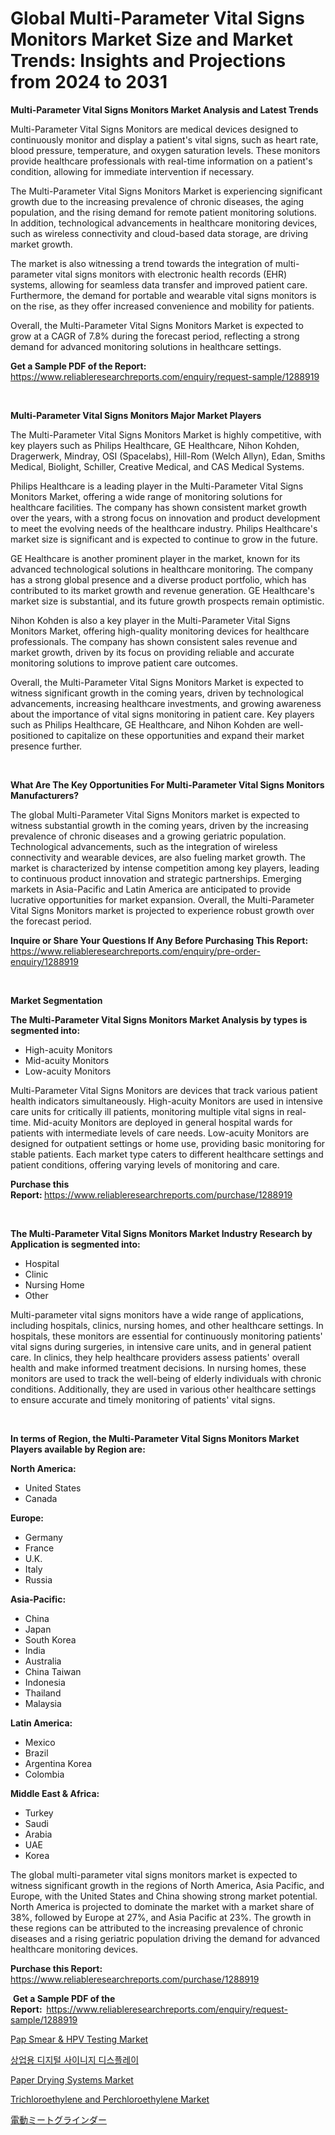 <p><h1>Global Multi-Parameter Vital Signs Monitors Market Size and Market Trends: Insights and Projections from 2024 to 2031</h1></p><p><strong>Multi-Parameter Vital Signs Monitors Market Analysis and Latest Trends</strong></p>
<p><p>Multi-Parameter Vital Signs Monitors are medical devices designed to continuously monitor and display a patient's vital signs, such as heart rate, blood pressure, temperature, and oxygen saturation levels. These monitors provide healthcare professionals with real-time information on a patient's condition, allowing for immediate intervention if necessary.</p><p>The Multi-Parameter Vital Signs Monitors Market is experiencing significant growth due to the increasing prevalence of chronic diseases, the aging population, and the rising demand for remote patient monitoring solutions. In addition, technological advancements in healthcare monitoring devices, such as wireless connectivity and cloud-based data storage, are driving market growth.</p><p>The market is also witnessing a trend towards the integration of multi-parameter vital signs monitors with electronic health records (EHR) systems, allowing for seamless data transfer and improved patient care. Furthermore, the demand for portable and wearable vital signs monitors is on the rise, as they offer increased convenience and mobility for patients.</p><p>Overall, the Multi-Parameter Vital Signs Monitors Market is expected to grow at a CAGR of 7.8% during the forecast period, reflecting a strong demand for advanced monitoring solutions in healthcare settings.</p></p>
<p><strong>Get a Sample PDF of the Report:&nbsp;</strong> <a href="https://www.reliableresearchreports.com/enquiry/request-sample/1288919">https://www.reliableresearchreports.com/enquiry/request-sample/1288919</a></p>
<p>&nbsp;</p>
<p><strong>Multi-Parameter Vital Signs Monitors Major Market Players</strong></p>
<p><p>The Multi-Parameter Vital Signs Monitors Market is highly competitive, with key players such as Philips Healthcare, GE Healthcare, Nihon Kohden, Dragerwerk, Mindray, OSI (Spacelabs), Hill-Rom (Welch Allyn), Edan, Smiths Medical, Biolight, Schiller, Creative Medical, and CAS Medical Systems.</p><p>Philips Healthcare is a leading player in the Multi-Parameter Vital Signs Monitors Market, offering a wide range of monitoring solutions for healthcare facilities. The company has shown consistent market growth over the years, with a strong focus on innovation and product development to meet the evolving needs of the healthcare industry. Philips Healthcare's market size is significant and is expected to continue to grow in the future.</p><p>GE Healthcare is another prominent player in the market, known for its advanced technological solutions in healthcare monitoring. The company has a strong global presence and a diverse product portfolio, which has contributed to its market growth and revenue generation. GE Healthcare's market size is substantial, and its future growth prospects remain optimistic.</p><p>Nihon Kohden is also a key player in the Multi-Parameter Vital Signs Monitors Market, offering high-quality monitoring devices for healthcare professionals. The company has shown consistent sales revenue and market growth, driven by its focus on providing reliable and accurate monitoring solutions to improve patient care outcomes.</p><p>Overall, the Multi-Parameter Vital Signs Monitors Market is expected to witness significant growth in the coming years, driven by technological advancements, increasing healthcare investments, and growing awareness about the importance of vital signs monitoring in patient care. Key players such as Philips Healthcare, GE Healthcare, and Nihon Kohden are well-positioned to capitalize on these opportunities and expand their market presence further.</p></p>
<p>&nbsp;</p>
<p><strong>What Are The Key Opportunities For Multi-Parameter Vital Signs Monitors Manufacturers?</strong></p>
<p><p>The global Multi-Parameter Vital Signs Monitors market is expected to witness substantial growth in the coming years, driven by the increasing prevalence of chronic diseases and a growing geriatric population. Technological advancements, such as the integration of wireless connectivity and wearable devices, are also fueling market growth. The market is characterized by intense competition among key players, leading to continuous product innovation and strategic partnerships. Emerging markets in Asia-Pacific and Latin America are anticipated to provide lucrative opportunities for market expansion. Overall, the Multi-Parameter Vital Signs Monitors market is projected to experience robust growth over the forecast period.</p></p>
<p><strong>Inquire or Share Your Questions If Any Before Purchasing This Report:</strong> <a href="https://www.reliableresearchreports.com/enquiry/pre-order-enquiry/1288919">https://www.reliableresearchreports.com/enquiry/pre-order-enquiry/1288919</a></p>
<p>&nbsp;</p>
<p><strong>Market Segmentation</strong></p>
<p><strong>The Multi-Parameter Vital Signs Monitors Market Analysis by types is segmented into:</strong></p>
<p><ul><li>High-acuity Monitors</li><li>Mid-acuity Monitors</li><li>Low-acuity Monitors</li></ul></p>
<p><p>Multi-Parameter Vital Signs Monitors are devices that track various patient health indicators simultaneously. High-acuity Monitors are used in intensive care units for critically ill patients, monitoring multiple vital signs in real-time. Mid-acuity Monitors are deployed in general hospital wards for patients with intermediate levels of care needs. Low-acuity Monitors are designed for outpatient settings or home use, providing basic monitoring for stable patients. Each market type caters to different healthcare settings and patient conditions, offering varying levels of monitoring and care.</p></p>
<p><strong>Purchase this Report:&nbsp;</strong><a href="https://www.reliableresearchreports.com/purchase/1288919">https://www.reliableresearchreports.com/purchase/1288919</a></p>
<p>&nbsp;</p>
<p><strong>The Multi-Parameter Vital Signs Monitors Market Industry Research by Application is segmented into:</strong></p>
<p><ul><li>Hospital</li><li>Clinic</li><li>Nursing Home</li><li>Other</li></ul></p>
<p><p>Multi-parameter vital signs monitors have a wide range of applications, including hospitals, clinics, nursing homes, and other healthcare settings. In hospitals, these monitors are essential for continuously monitoring patients' vital signs during surgeries, in intensive care units, and in general patient care. In clinics, they help healthcare providers assess patients' overall health and make informed treatment decisions. In nursing homes, these monitors are used to track the well-being of elderly individuals with chronic conditions. Additionally, they are used in various other healthcare settings to ensure accurate and timely monitoring of patients' vital signs.</p></p>
<p>&nbsp;</p>
<p><strong>In terms of Region, the Multi-Parameter Vital Signs Monitors Market Players available by Region are:</strong></p>
<p>
    <p> <strong> North America: </strong>
        <ul>
            <li>United States</li>
            <li>Canada</li>
        </ul>
        </p> 
    <p> <strong> Europe: </strong>
        <ul>
            <li>Germany</li>
            <li>France</li>
            <li>U.K.</li>
            <li>Italy</li>
            <li>Russia</li>
        </ul>
        </p> 
    <p> <strong> Asia-Pacific: </strong>
        <ul>
            <li>China</li>
            <li>Japan</li>
            <li>South Korea</li>
            <li>India</li>
            <li>Australia</li>
            <li>China Taiwan</li>
            <li>Indonesia</li>
            <li>Thailand</li>
            <li>Malaysia</li>
        </ul>
        </p> 
    <p> <strong> Latin America: </strong>
        <ul>
            <li>Mexico</li>
            <li>Brazil</li>
            <li>Argentina Korea</li>
            <li>Colombia</li>
        </ul>
        </p> 
    <p> <strong> Middle East & Africa: </strong>
        <ul>
            <li>Turkey</li>
            <li>Saudi</li>
            <li>Arabia</li>
            <li>UAE</li>
            <li>Korea</li>
        </ul>
    </p>
    </p>
<p><p>The global multi-parameter vital signs monitors market is expected to witness significant growth in the regions of North America, Asia Pacific, and Europe, with the United States and China showing strong market potential. North America is projected to dominate the market with a market share of 38%, followed by Europe at 27%, and Asia Pacific at 23%. The growth in these regions can be attributed to the increasing prevalence of chronic diseases and a rising geriatric population driving the demand for advanced healthcare monitoring devices.</p></p>
<p><strong>Purchase this Report: </strong><a href="https://www.reliableresearchreports.com/purchase/1288919">https://www.reliableresearchreports.com/purchase/1288919</a></p>
<p>&nbsp;<strong>Get a Sample PDF of the Report:&nbsp;&nbsp;</strong><a href="https://www.reliableresearchreports.com/enquiry/request-sample/1288919">https://www.reliableresearchreports.com/enquiry/request-sample/1288919</a></p>
<p><strong></strong></p>
<p><p><a href="https://fearless-okapi-6c8.notion.site/Pap-Smear-HPV-Testing-Market-Provides-Detailed-Segmentation-of-this-Market-based-on-Type-Applicat-497904b230ac4392a8684896cc62b3da">Pap Smear & HPV Testing Market</a></p><p><a href="https://medium.com/@skyleitney456456/%EC%83%81%EC%97%85%EC%9A%A9-%EB%94%94%EC%A7%80%ED%84%B8-%EC%82%AC%EC%9D%B4%EB%8B%88%EC%A7%80-%EB%94%94%EC%8A%A4%ED%94%8C%EB%A0%88%EC%9D%B4%EC%9D%98-%EC%8B%9C%EC%9E%A5-%EC%A0%90%EC%9C%A0%EC%9C%A8-%EB%B3%80%ED%99%94-%EB%B0%8F-%EC%8B%9C%EC%9E%A5-%EC%84%B1%EC%9E%A5-%ED%8A%B8%EB%A0%8C%EB%93%9C-2024%EB%85%84-2031%EB%85%84-b53dd4872e9c">상업용 디지털 사이니지 디스플레이</a></p><p><a href="https://scarlet-rocket-c63.notion.site/Paper-Drying-Systems-Market-Size-Focuses-on-Market-Dynamics-In-Depth-Analysis-and-Future-Projection-c4fa3e8a53e54974aef98fa20d6cec09">Paper Drying Systems Market</a></p><p><a href="https://view.publitas.com/reportprime-1/trichloroethylene-and-perchloroethylene-market-research-report-unlocks-analysis-on-the-market-financial-status-market-size-and-market-revenue-upto-2031/">Trichloroethylene and Perchloroethylene Market</a></p><p><a href="https://medium.com/@klr1591/%E9%9B%BB%E5%8B%95%E3%83%9F%E3%83%BC%E3%83%88%E3%82%B0%E3%83%A9%E3%82%A4%E3%83%B3%E3%83%80%E3%83%BC%E5%B8%82%E5%A0%B4%E3%81%AE%E3%83%88%E3%83%AC%E3%83%B3%E3%83%89%E3%81%A8%E5%B8%82%E5%A0%B4%E5%88%86%E6%9E%90%E3%81%AF-2024%E5%B9%B4%E3%81%8B%E3%82%892031%E5%B9%B4%E3%81%BE%E3%81%A7%E3%81%AE%E4%BA%88%E6%B8%AC%E3%81%A7%E3%81%99-b5b624306c51">電動ミートグラインダー</a></p></p>